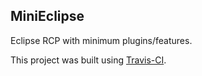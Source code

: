 ## MiniEclipse

Eclipse RCP with minimum plugins/features.

This project was built using [Travis-CI](https://travis-ci.org/saseno/MiniEclipse).